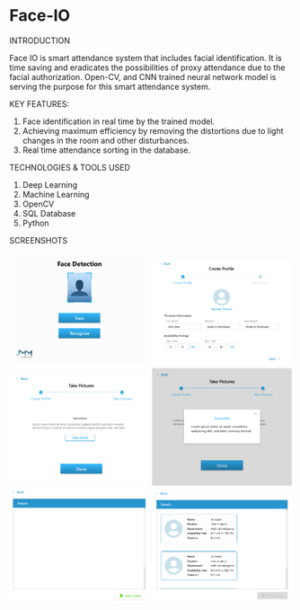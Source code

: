 # Face-IO


INTRODUCTION

Face IO is smart attendance system that includes facial identification. It is time saving and eradicates the possibilities of proxy attendance due to the facial authorization. Open-CV, and CNN trained neural network model is serving the purpose for this smart attendance system.

KEY FEATURES:

1. Face identification in real time by the trained model.
2. Achieving maximum efficiency by removing the distortions due to light changes in the room and other disturbances.
3. Real time attendance sorting in the database.

TECHNOLOGIES & TOOLS USED

1. Deep Learning
2. Machine Learning
3. OpenCV
4. SQL Database
5. Python

SCREENSHOTS

<img src = "1.png" width ="250" /> <img src = "2.png" width ="250" /> <img src = "3.png" width ="250" /> <img src = "4.png" width ="250" /> <img src = "5.png" width ="250" /> <img src = "6.png" width ="250" />
